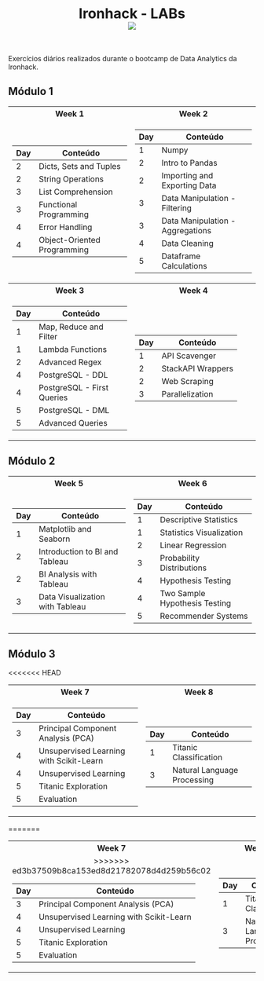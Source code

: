 <h1 align="center"> Ironhack - LABs <br>
  <img src="https://camo.githubusercontent.com/52d2ff8778b60261533a7dba8dd989c6893a519b/68747470733a2f2f692e696d6775722e636f6d2f315167724e4e772e706e67">
</h1>
<br>

Exercícios diários realizados durante o bootcamp de Data Analytics da Ironhack.

## Módulo 1

<table>
<tr><th>Week 1</th><th>Week 2</th></tr>
<tr align="center"><td>

| Day  |  Conteúdo                   |
| ---- | ----------------------------|
|  2   | Dicts, Sets and Tuples      |
|  2   | String Operations           |
|  3   | List Comprehension          |
|  3   | Functional Programming      |
|  4   | Error Handling              |
|  4   | Object-Oriented Programming |

</td><td>

| Day  |  Conteúdo                         |
| ---- | ----------------------------      |
|  1   | Numpy                             |
|  2   | Intro to Pandas                   |
|  2   | Importing and Exporting Data      |
|  3   | Data Manipulation - Filtering     |
|  3   | Data Manipulation - Aggregations  |
|  4   | Data Cleaning                     |
|  5   | Dataframe Calculations            |

</td></tr>

<tr><th>Week 3</th><th>Week 4</th></tr>
<tr align="center"><td>

| Day  |  Conteúdo                         |
| ---- | ----------------------------      |
|  1   | Map, Reduce and Filter            |
|  1   | Lambda Functions                  |
|  2   | Advanced Regex                    |
|  4   | PostgreSQL - DDL                  |
|  4   | PostgreSQL - First Queries        |
|  5   | PostgreSQL - DML                  |
|  5   | Advanced Queries                  |

</td><td>

| Day  |  Conteúdo                         |
| ---- | ----------------------------      |
|  1   | API Scavenger                     |
|  2   | StackAPI Wrappers                 |
|  2   | Web Scraping                      |
|  3   | Parallelization                   |

</td></tr> </table>

## Módulo 2

<table>
<tr><th>Week 5</th><th>Week 6</th></tr>
<tr align="center"><td>

| Day  |  Conteúdo                         |
| ---- | ----------------------------      |
|  1   | Matplotlib and Seaborn            |
|  2   | Introduction to BI and Tableau    |
|  2   | BI Analysis with Tableau          |
|  3   | Data Visualization with Tableau   |

</td><td>

| Day  |  Conteúdo                         |
| ---- | ----------------------------      |
|  1   | Descriptive Statistics            |
|  1   | Statistics Visualization          |
|  2   | Linear Regression                 |
|  3   | Probability Distributions         |
|  4   | Hypothesis Testing                |
|  4   | Two Sample Hypothesis Testing     |
|  5   | Recommender Systems               |

</td></tr> </table>

## Módulo 3
<<<<<<< HEAD

<table>
<tr><th>Week 7</th><th>Week 8</th></tr>
<tr align="center"><td>

| Day  |  Conteúdo                               |
| ---- | ----------------------------            |
|  3   | Principal Component Analysis (PCA)      |
|  4   | Unsupervised Learning with Scikit-Learn |
|  4   | Unsupervised Learning                   |
|  5   | Titanic Exploration                     |
|  5   | Evaluation                              |

</td><td>

| Day  |  Conteúdo                         |
| ---- | ----------------------------      |
|  1   | Titanic Classification            |
|  3   | Natural Language Processing       |

</td></tr> </table>
=======

<table>
<tr><th>Week 7</th><th>Week 8</th></tr>
<tr align="center"><td>
>>>>>>> ed3b37509b8ca153ed8d21782078d4d259b56c02

| Day  |  Conteúdo                               |
| ---- | ----------------------------            |
|  3   | Principal Component Analysis (PCA)      |
|  4   | Unsupervised Learning with Scikit-Learn |
|  4   | Unsupervised Learning                   |
|  5   | Titanic Exploration                     |
|  5   | Evaluation                              |

</td><td>

| Day  |  Conteúdo                         |
| ---- | ----------------------------      |
|  1   | Titanic Classification            |
|  3   | Natural Language Processing       |

</td></tr> </table>
